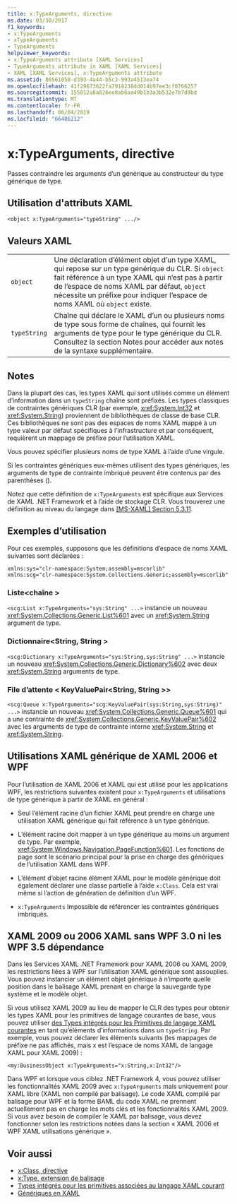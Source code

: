 ```yaml
---
title: x:TypeArguments, directive
ms.date: 03/30/2017
f1_keywords:
- x:TypeArguments
- xTypeArguments
- TypeArguments
helpviewer_keywords:
- x:TypeArguments attribute [XAML Services]
- TypeArguments attribute in XAML [XAML Services]
- XAML [XAML Services], x:TypeArguments attribute
ms.assetid: 86561058-d393-4a44-b5c3-993a4513ea74
ms.openlocfilehash: 41f29673622fa7918238dd014b97ee3cf0766257
ms.sourcegitcommit: 155012a8a826ee8ab6aa49b1b3a3b532e7b7d9bd
ms.translationtype: MT
ms.contentlocale: fr-FR
ms.lasthandoff: 06/04/2019
ms.locfileid: "66486212"
---
```

# <a name="xtypearguments-directive"></a>x:TypeArguments, directive
Passes contraindre les arguments d’un générique au constructeur du type générique de type.  
  
## <a name="xaml-attribute-usage"></a>Utilisation d'attributs XAML  
  
```xaml  
<object x:TypeArguments="typeString" .../>  
```  
  
## <a name="xaml-values"></a>Valeurs XAML  
  
|||  
|-|-|  
|`object`|Une déclaration d’élément objet d’un type XAML, qui repose sur un type générique du CLR. Si `object` fait référence à un type XAML qui n’est pas à partir de l’espace de noms XAML par défaut, `object` nécessite un préfixe pour indiquer l’espace de noms XAML où `object` existe.|  
|`typeString`|Chaîne qui déclare le XAML d’un ou plusieurs noms de type sous forme de chaînes, qui fournit les arguments de type pour le type générique du CLR. Consultez la section Notes pour accéder aux notes de la syntaxe supplémentaire.|  
  
## <a name="remarks"></a>Notes  
 Dans la plupart des cas, les types XAML qui sont utilisés comme un élément d’information dans un `typeString` chaîne sont préfixés. Les types classiques de contraintes génériques CLR (par exemple, <xref:System.Int32> et <xref:System.String>) proviennent de bibliothèques de classe de base CLR. Ces bibliothèques ne sont pas des espaces de noms XAML mappé à un type valeur par défaut spécifiques à l’infrastructure et par conséquent, requièrent un mappage de préfixe pour l’utilisation XAML.  
  
 Vous pouvez spécifier plusieurs noms de type XAML à l’aide d’une virgule.  
  
 Si les contraintes génériques eux-mêmes utilisent des types génériques, les arguments de type de contrainte imbriqué peuvent être contenus par des parenthèses ().  
  
 Notez que cette définition de `x:TypeArguments` est spécifique aux Services de XAML .NET Framework et à l’aide de stockage CLR. Vous trouverez une définition au niveau du langage dans [ \[MS-XAML\] Section 5.3.11](https://go.microsoft.com/fwlink/?LinkId=114525).  
  
## <a name="usage-examples"></a>Exemples d’utilisation  
 Pour ces exemples, supposons que les définitions d’espace de noms XAML suivantes sont déclarées :  
  
```  
xmlns:sys="clr-namespace:System;assembly=mscorlib"  
xmlns:scg="clr-namespace:System.Collections.Generic;assembly=mscorlib"  
```  
  
### <a name="liststring"></a>Liste\<chaîne >  
 `<scg:List x:TypeArguments="sys:String" ...>` instancie un nouveau <xref:System.Collections.Generic.List%601> avec un <xref:System.String> argument de type.  
  
### <a name="dictionarystringstring"></a>Dictionnaire\<String, String >  
 `<scg:Dictionary x:TypeArguments="sys:String,sys:String" ...>` instancie un nouveau <xref:System.Collections.Generic.Dictionary%602> avec deux <xref:System.String> arguments de type.  
  
### <a name="queuekeyvaluepairstringstring"></a>File d’attente < KeyValuePair\<String, String >>  
 `<scg:Queue x:TypeArguments="scg:KeyValuePair(sys:String,sys:String)" ...>` instancie un nouveau <xref:System.Collections.Generic.Queue%601> qui a une contrainte de <xref:System.Collections.Generic.KeyValuePair%602> avec les arguments de type de contrainte interne <xref:System.String> et <xref:System.String>.  
  
## <a name="xaml-2006-and-wpf-generic-xaml-usages"></a>Utilisations XAML générique de XAML 2006 et WPF  
 Pour l’utilisation de XAML 2006 et XAML qui est utilisé pour les applications WPF, les restrictions suivantes existent pour `x:TypeArguments` et utilisations de type générique à partir de XAML en général :  
  
- Seul l’élément racine d’un fichier XAML peut prendre en charge une utilisation XAML générique qui fait référence à un type générique.  
  
- L’élément racine doit mapper à un type générique au moins un argument de type. Par exemple, <xref:System.Windows.Navigation.PageFunction%601>. Les fonctions de page sont le scénario principal pour la prise en charge des génériques de l’utilisation XAML dans WPF.  
  
- L’élément d’objet racine élément XAML pour le modèle générique doit également déclarer une classe partielle à l’aide `x:Class`. Cela est vrai même si l’action de génération de définition d’un WPF.  
  
- `x:TypeArguments` Impossible de référencer les contraintes génériques imbriqués.  
  
## <a name="xaml-2009-or-xaml-2006-with-no-wpf-30-or-wpf-35-dependency"></a>XAML 2009 ou 2006 XAML sans WPF 3.0 ni les WPF 3.5 dépendance  
 Dans les Services XAML .NET Framework pour XAML 2006 ou XAML 2009, les restrictions liées à WPF sur l’utilisation XAML générique sont assouplies. Vous pouvez instancier un élément objet générique à n’importe quelle position dans le balisage XAML prenant en charge la sauvegarde type système et le modèle objet.  
  
 Si vous utilisez XAML 2009 au lieu de mapper le CLR des types pour obtenir les types XAML pour les primitives de langage courantes de base, vous pouvez utiliser [des Types intégrés pour les Primitives de langage XAML courantes](built-in-types-for-common-xaml-language-primitives.md) en tant qu’éléments d’informations dans un `typeString`. Par exemple, vous pouvez déclarer les éléments suivants (les mappages de préfixe ne pas affichés, mais x est l’espace de noms XAML de langage XAML pour XAML 2009) :  
  
```xaml  
<my:BusinessObject x:TypeArguments="x:String,x:Int32"/>  
```  
  
 Dans WPF et lorsque vous ciblez .NET Framework 4, vous pouvez utiliser les fonctionnalités XAML 2009 avec `x:TypeArguments` mais uniquement pour XAML libre (XAML non compilé par balisage). Le code XAML compilé par balisage pour WPF et la forme BAML du code XAML ne prennent actuellement pas en charge les mots clés et les fonctionnalités XAML 2009. Si vous avez besoin de compiler le XAML par balisage, vous devez fonctionner selon les restrictions notées dans la section « XAML 2006 et WPF XAML utilisations générique ».  
  
## <a name="see-also"></a>Voir aussi

- [x:Class, directive](x-class-directive.md)
- [x:Type, extension de balisage](x-type-markup-extension.md)
- [Types intégrés pour les primitives associées au langage XAML courant](built-in-types-for-common-xaml-language-primitives.md)
- [Génériques en XAML](generics-in-xaml.md)
